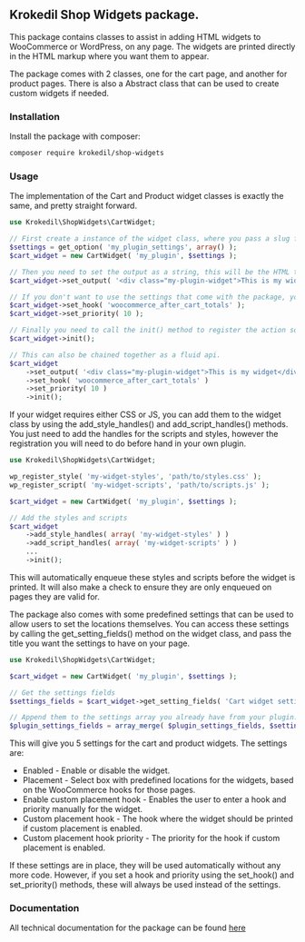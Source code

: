 ## Krokedil Shop Widgets package.

This package contains classes to assist in adding HTML widgets to WooCommerce or WordPress, on any page.
The widgets are printed directly in the HTML markup where you want them to appear.

The package comes with 2 classes, one for the cart page, and another for product pages. There is also a Abstract class that can be used to create custom widgets if needed.

### Installation

Install the package with composer:

```bash
composer require krokedil/shop-widgets
```

### Usage
The implementation of the Cart and Product widget classes is exactly the same, and pretty straight forward.

```php
use Krokedil\ShopWidgets\CartWidget;

// First create a instance of the widget class, where you pass a slug for your plugin, and the settings from your plugin that uses the WC_Settings_Api class, ie. Gateways, Shipping methods etc.
$settings = get_option( 'my_plugin_settings', array() );
$cart_widget = new CartWidget( 'my_plugin', $settings );

// Then you need to set the output as a string, this will be the HTML that is printed.
$cart_widget->set_output( '<div class="my-plugin-widget">This is my widget</div>' );

// If you don't want to use the settings that come with the package, you can set a fixed hook and priority for the widget.
$cart_widget->set_hook( 'woocommerce_after_cart_totals' );
$cart_widget->set_priority( 10 );

// Finally you need to call the init() method to register the action so the widget will be printed.
$cart_widget->init();

// This can also be chained together as a fluid api.
$cart_widget
    ->set_output( '<div class="my-plugin-widget">This is my widget</div>' )
    ->set_hook( 'woocommerce_after_cart_totals' )
    ->set_priority( 10 )
    ->init();
```

If your widget requires either CSS or JS, you can add them to the widget class by using the add_style_handles() and add_script_handles() methods.
You just need to add the handles for the scripts and styles, however the registration you will need to do before hand in your own plugin.

```php
use Krokedil\ShopWidgets\CartWidget;

wp_register_style( 'my-widget-styles', 'path/to/styles.css' );
wp_register_script( 'my-widget-scripts', 'path/to/scripts.js' );

$cart_widget = new CartWidget( 'my_plugin', $settings );

// Add the styles and scripts
$cart_widget
    ->add_style_handles( array( 'my-widget-styles' ) )
    ->add_script_handles( array( 'my-widget-scripts' ) )
    ...
    ->init();
```

This will automatically enqueue these styles and scripts before the widget is printed. It will also make a check to ensure they are only enqueued on pages they are valid for.

The package also comes with some predefined settings that can be used to allow users to set the locations themselves.
You can access these settings by calling the get_setting_fields() method on the widget class, and pass the title you want the settings to have on your page.

```php
use Krokedil\ShopWidgets\CartWidget;

$cart_widget = new CartWidget( 'my_plugin', $settings );

// Get the settings fields
$settings_fields = $cart_widget->get_setting_fields( 'Cart widget settings' );

// Append them to the settings array you already have from your plugin.
$plugin_settings_fields = array_merge( $plugin_settings_fields, $settings_fields );
```

This will give you 5 settings for the cart and product widgets. The settings are:
- Enabled - Enable or disable the widget.
- Placement - Select box with predefined locations for the widgets, based on the WooCommerce hooks for those pages.
- Enable custom placement hook - Enables the user to enter a hook and priority manually for the widget.
- Custom placement hook - The hook where the widget should be printed if custom placement is enabled.
- Custom placement hook priority - The priority for the hook if custom placement is enabled.

If these settings are in place, they will be used automatically without any more code. However, if you set a hook and priority using the set_hook() and set_priority() methods, these will always be used instead of the settings.

### Documentation
All technical documentation for the package can be found [here](/docs/docs.md)
